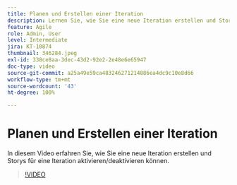 ```yaml
---
title: Planen und Erstellen einer Iteration
description: Lernen Sie, wie Sie eine neue Iteration erstellen und Storys für eine Iteration aktivieren/deaktivieren.
feature: Agile
role: Admin, User
level: Intermediate
jira: KT-10874
thumbnail: 346284.jpeg
exl-id: 338ce8aa-3dec-43d2-92e2-2e48e6e65947
doc-type: video
source-git-commit: a25a49e59ca483246271214886ea4dc9c10e8d66
workflow-type: tm+mt
source-wordcount: '43'
ht-degree: 100%

---
```


# Planen und Erstellen einer Iteration

In diesem Video erfahren Sie, wie Sie eine neue Iteration erstellen und Storys für eine Iteration aktivieren/deaktivieren können.

>[!VIDEO](https://video.tv.adobe.com/v/346284/?quality=12&learn=on)
